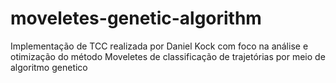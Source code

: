 # moveletes-genetic-algorithm
Implementação de TCC realizada por Daniel Kock com foco na análise e otimização do método Moveletes de classificação de trajetórias por meio de algoritmo genetico
